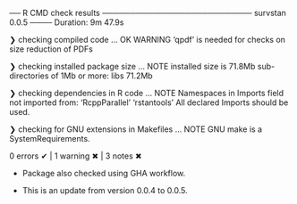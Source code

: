 
── R CMD check results ─────────────────────────── survstan 0.0.5 ────
Duration: 9m 47.9s

❯ checking compiled code ... OK
   WARNING
  ‘qpdf’ is needed for checks on size reduction of PDFs

❯ checking installed package size ... NOTE
    installed size is 71.8Mb
    sub-directories of 1Mb or more:
      libs  71.2Mb

❯ checking dependencies in R code ... NOTE
  Namespaces in Imports field not imported from:
    ‘RcppParallel’ ‘rstantools’
    All declared Imports should be used.

❯ checking for GNU extensions in Makefiles ... NOTE
  GNU make is a SystemRequirements.

0 errors ✔ | 1 warning ✖ | 3 notes ✖

* Package also checked using GHA workflow.

* This is an update from version 0.0.4 to 0.0.5.

